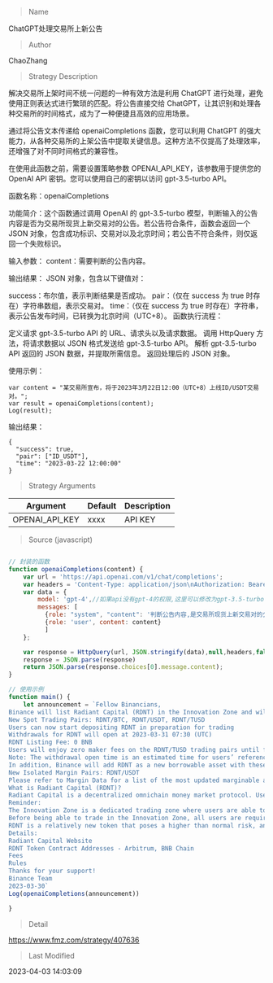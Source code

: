 
> Name

ChatGPT处理交易所上新公告

> Author

ChaoZhang

> Strategy Description

解决交易所上架时间不统一问题的一种有效方法是利用 ChatGPT 进行处理，避免使用正则表达式进行繁琐的匹配。将公告直接交给 ChatGPT，让其识别和处理各种交易所的时间格式，成为了一种便捷且高效的应用场景。

通过将公告文本传递给 openaiCompletions 函数，您可以利用 ChatGPT 的强大能力，从各种交易所的上架公告中提取关键信息。这种方法不仅提高了处理效率，还增强了对不同时间格式的兼容性。

在使用此函数之前，需要设置策略参数 OPENAI_API_KEY，该参数用于提供您的 OpenAI API 密钥。您可以使用自己的密钥以访问 gpt-3.5-turbo API。

函数名称：openaiCompletions

功能简介：这个函数通过调用 OpenAI 的 gpt-3.5-turbo 模型，判断输入的公告内容是否为交易所现货上新交易对的公告。若公告符合条件，函数会返回一个 JSON 对象，包含成功标识、交易对以及北京时间；若公告不符合条件，则仅返回一个失败标识。

输入参数：
content：需要判断的公告内容。

输出结果：
JSON 对象，包含以下键值对：

success：布尔值，表示判断结果是否成功。
pair：（仅在 success 为 true 时存在）字符串数组，表示交易对。
time：（仅在 success 为 true 时存在）字符串，表示公告发布时间，已转换为北京时间（UTC+8）。
函数执行流程：

定义请求 gpt-3.5-turbo API 的 URL、请求头以及请求数据。
调用 HttpQuery 方法，将请求数据以 JSON 格式发送给 gpt-3.5-turbo API。
解析 gpt-3.5-turbo API 返回的 JSON 数据，并提取所需信息。
返回处理后的 JSON 对象。

使用示例：

```
var content = "某交易所宣布，将于2023年3月22日12:00（UTC+8）上线ID/USDT交易对。";
var result = openaiCompletions(content);
Log(result);
```

输出结果：

```
{
  "success": true,
  "pair": ["ID_USDT"],
  "time": "2023-03-22 12:00:00"
}

```

> Strategy Arguments



|Argument|Default|Description|
|----|----|----|
|OPENAI_API_KEY|xxxx|API KEY|


> Source (javascript)

``` javascript

// 封装的函数
function openaiCompletions(content) {
    var url = 'https://api.openai.com/v1/chat/completions';
    var headers = 'Content-Type: application/json\nAuthorization: Bearer ' + OPENAI_API_KEY;
    var data = {
        model: 'gpt-4',//如果api没有gpt-4的权限,这里可以修改为gpt-3.5-turbo
        messages: [
          {role: "system", "content": '判断公告内容,是交易所现货上新交易对的公告吗?如果是你只需要以json的{"success":true,"pair":["ID_USDT"],"time":"2023-03-22 12:00:00"}格式,时间转换为北京时间utc+8,如果不是返回{"success":false}'},
          {role: 'user', content: content}
          ]
    };

    var response = HttpQuery(url, JSON.stringify(data),null,headers,false);
    response = JSON.parse(response)
    return JSON.parse(response.choices[0].message.content);
}

// 使用示例
function main() {
    let announcement = `Fellow Binancians,
Binance will list Radiant Capital (RDNT) in the Innovation Zone and will open trading for these spot trading pairs at 2023-03-30 07:30 (UTC):
New Spot Trading Pairs: RDNT/BTC, RDNT/USDT, RDNT/TUSD
Users can now start depositing RDNT in preparation for trading
Withdrawals for RDNT will open at 2023-03-31 07:30 (UTC)
RDNT Listing Fee: 0 BNB
Users will enjoy zero maker fees on the RDNT/TUSD trading pairs until further notice
Note: The withdrawal open time is an estimated time for users’ reference. Users can view the actual status of withdrawals on the withdrawal page.
In addition, Binance will add RDNT as a new borrowable asset with these new margin pairs on Isolated Margin, within 48 hours from 2023-03-30 07:30 (UTC):
New Isolated Margin Pairs: RDNT/USDT
Please refer to Margin Data for a list of the most updated marginable assets and further information on specific limits and rates.
What is Radiant Capital (RDNT)?
Radiant Capital is a decentralized omnichain money market protocol. Users can stake their collateral on one of the major chains and borrow from another chain. RDNT is the utility token for liquidity mining and governance.
Reminder:
The Innovation Zone is a dedicated trading zone where users are able to trade new, innovative tokens that are likely to have higher volatility and pose a higher risk than other tokens.
Before being able to trade in the Innovation Zone, all users are required to visit the web version of the Innovation Zone trading page to carefully read the Binance Terms of Use and complete a questionnaire as part of the Initial Disclaimer. Please note that there will not be any trading restrictions on trading pairs in the Innovation Zone.
RDNT is a relatively new token that poses a higher than normal risk, and as such will likely be subject to high price volatility. Please ensure that you exercise sufficient risk management, have done your own research in regards to RDNT’s fundamentals, and fully understand the project before opting to trade the token.
Details:
Radiant Capital Website
RDNT Token Contract Addresses - Arbitrum, BNB Chain
Fees
Rules
Thanks for your support!
Binance Team
2023-03-30`
Log(openaiCompletions(announcement))

}

```

> Detail

https://www.fmz.com/strategy/407636

> Last Modified

2023-04-03 14:03:09
